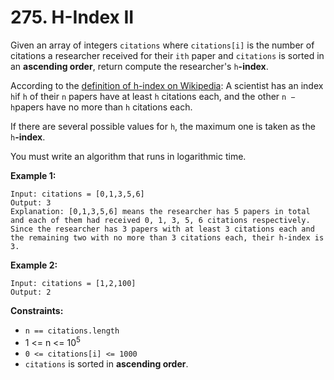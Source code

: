 # 275. H-Index II

Given an array of integers `citations` where `citations[i]` is the number of citations a researcher received for their `ith` paper and `citations` is sorted in an **ascending order**, return compute the researcher's `h`**-index**.

According to the [definition of h-index on Wikipedia](https://en.wikipedia.org/wiki/H-index): A scientist has an index `h`if `h` of their `n` papers have at least `h` citations each, and the other `n − h`papers have no more than `h` citations each.

If there are several possible values for `h`, the maximum one is taken as the `h`**-index**.

You must write an algorithm that runs in logarithmic time.

 

**Example 1:**

```
Input: citations = [0,1,3,5,6]
Output: 3
Explanation: [0,1,3,5,6] means the researcher has 5 papers in total and each of them had received 0, 1, 3, 5, 6 citations respectively.
Since the researcher has 3 papers with at least 3 citations each and the remaining two with no more than 3 citations each, their h-index is 3.
```

**Example 2:**

```
Input: citations = [1,2,100]
Output: 2
```

 

**Constraints:**

- `n == citations.length`
- 1 <= n <= 10<sup>5</sup>
- `0 <= citations[i] <= 1000`
- `citations` is sorted in **ascending order**.